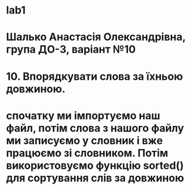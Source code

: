 # lab1
# Шалько Анастасія Олександрівна, група ДО-3, варіант №10
# 10. Впорядкувати слова за їхньою довжиною.
# спочатку ми імпортуємо наш файл, потім слова з нашого файлу ми записуємо у словник і вже працюємо зі словником. Потім використовуємо функцію sorted() для сортування слів за довжиною

